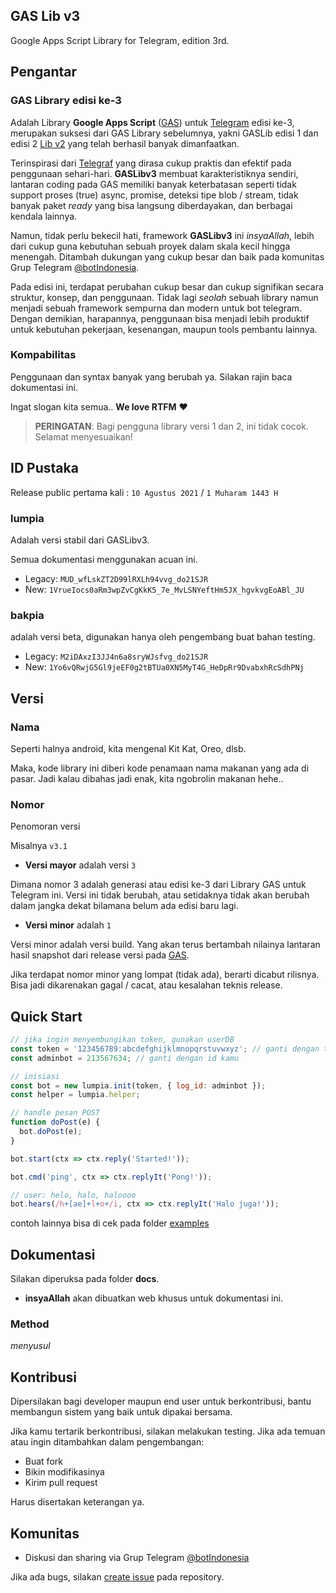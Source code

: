 ## GAS Lib v3

Google Apps Script Library for Telegram, edition 3rd.

## Pengantar

### GAS Library edisi ke-3 

Adalah Library **Google Apps Script** ([GAS]) untuk [Telegram] edisi ke-3, merupakan suksesi dari GAS Library sebelumnya, yakni GASLib edisi 1 dan edisi 2 [Lib v2] yang telah berhasil banyak dimanfaatkan.

Terinspirasi dari [Telegraf](https://telegraf.js.org/) yang dirasa cukup praktis dan efektif pada penggunaan sehari-hari. **GASLibv3** membuat karakteristiknya sendiri, lantaran coding pada GAS memiliki banyak keterbatasan seperti tidak support proses (true) async, promise, deteksi tipe blob / stream, tidak banyak paket _ready_ yang bisa langsung diberdayakan, dan berbagai kendala lainnya.

Namun, tidak perlu bekecil hati, framework **GASLibv3** ini _insyaAllah_, lebih dari cukup guna kebutuhan sebuah proyek dalam skala kecil hingga menengah. Ditambah dukungan yang cukup besar dan baik pada komunitas Grup Telegram [@botIndonesia].

Pada edisi ini, terdapat perubahan cukup besar dan cukup signifikan secara struktur, konsep, dan penggunaan. Tidak lagi _seolah_ sebuah library namun menjadi sebuah framework sempurna dan modern untuk bot telegram. Dengan demikian, harapannya, penggunaan bisa menjadi lebih produktif untuk kebutuhan pekerjaan, kesenangan, maupun tools pembantu lainnya.

### Kompabilitas

Penggunaan dan syntax banyak yang berubah ya. Silakan rajin baca dokumentasi ini.

Ingat slogan kita semua.. __We love RTFM__ ❤️

> **PERINGATAN**: Bagi pengguna library versi 1 dan 2, ini tidak cocok. Selamat menyesuaikan!

## ID Pustaka

Release public pertama kali : `10 Agustus 2021` / `1 Muharam 1443 H`

### lumpia

Adalah versi stabil dari GASLibv3.

Semua dokumentasi menggunakan acuan ini.

- Legacy: `MUD_wfLskZT2D99lRXLh94vvg_do21SJR`
- New: `1VrueIocs0aRm3wpZvCgKkK5_7e_MvLSNYeftHm5JX_hgvkvgEoABl_JU`

### bakpia

adalah versi beta, digunakan hanya oleh pengembang buat bahan testing.

- Legacy: `M2iDAxzI3JJ4n6a8sryWJsfvg_do21SJR`
- New: `1Yo6vQRwjG5Gl9jeEF0g2tBTUa0XN5MyT4G_HeDpRr9DvabxhRcSdhPNj`


## Versi

### Nama 

Seperti halnya android, kita mengenal Kit Kat, Oreo, dlsb.

Maka, kode library ini diberi kode penamaan nama makanan yang ada di pasar. Jadi kalau dibahas jadi enak, kita ngobrolin makanan hehe..

### Nomor

Penomoran versi

Misalnya `v3.1`

- **Versi mayor** adalah versi `3`

Dimana nomor 3 adalah generasi atau edisi ke-3 dari Library GAS untuk Telegram ini. Versi ini tidak berubah, atau setidaknya tidak akan berubah dalam jangka dekat bilamana belum ada edisi baru lagi.

- **Versi minor** adalah `1`

Versi minor adalah versi build. Yang akan terus bertambah nilainya lantaran hasil snapshot dari release versi pada [GAS].

Jika terdapat nomor minor yang lompat (tidak ada), berarti dicabut rilisnya. Bisa jadi dikarenakan gagal / cacat, atau kesalahan teknis release.

## Quick Start

```javascript
// jika ingin menyembungikan token, gunakan userDB
const token = '123456789:abcdefghijklmnopqrstuvwxyz'; // ganti dengan token bot mu
const adminbot = 213567634; // ganti dengan id kamu

// inisiasi
const bot = new lumpia.init(token, { log_id: adminbot });
const helper = lumpia.helper;

// handle pesan POST
function doPost(e) {
  bot.doPost(e);
}

bot.start(ctx => ctx.reply('Started!'));

bot.cmd('ping', ctx => ctx.replyIt('Pong!'));

// user: helo, halo, haloooo
bot.hears(/h+[ae]+l+o+/i, ctx => ctx.replyIt('Halo juga!'));

```

contoh lainnya bisa di cek pada folder [examples](https://github.com/telegrambotindonesia/GAS-Lib-v3/tree/main/examples)

## Dokumentasi

Silakan diperuksa pada folder **docs**.

- __insyaAllah__ akan dibuatkan web khusus untuk dokumentasi ini.


### Method

_menyusul_

## Kontribusi

Dipersilakan bagi developer maupun end user untuk berkontribusi, bantu membangun sistem yang baik untuk dipakai bersama.

Jika kamu tertarik berkontribusi, silakan melakukan testing. Jika ada temuan atau ingin ditambahkan dalam pengembangan:

- Buat fork
- Bikin modifikasinya
- Kirim pull request

Harus disertakan keterangan ya.

## Komunitas

- Diskusi dan sharing via Grup Telegram [@botIndonesia]

Jika ada bugs, silakan [create issue](https://github.com/telegrambotindonesia/GASLibv3/issues/new/choose) pada repository.

[Telegram]: https://www.telegram.org
[GAS]: https://developers.google.com/apps-script
[@botIndonesia]: https://t.me/botindonesia
[Lib v2]: https://github.com/banghasan/Telegram-Lib-GAS-V2